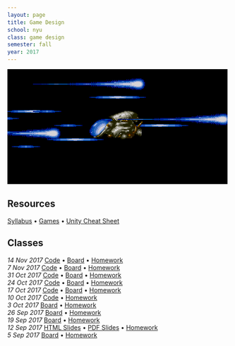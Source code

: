```yaml
---
layout: page
title: Game Design
school: nyu
class: game design
semester: fall
year: 2017
---
```


![](rtype.gif)

## Resources

[Syllabus](syllabus.pdf) &bull; [Games](games) &bull; [Unity Cheat Sheet](http://nas.sr/teaching/2016/game-design/unity-cheat-sheet/)

## Classes

*14 Nov 2017* [Code](week-11/TankGame.zip) &bull;
              [Board](https://cdn.rawgit.com/nasser/f9a2d6f51feb41cd78f9f7c8a1146513/raw/flexible.svg) &bull;
              [Homework](week-11/homework)  
*7 Nov 2017* [Code](https://gist.github.com/nasser/b239dd4a8fc493825d8d49977ae1ac2b) &bull;
              [Board](https://cdn.rawgit.com/nasser/86df86ee33bf515ffe108146940485d8/raw/time.svg) &bull;
              [Homework](week-10/homework)  
*31 Oct 2017* [Code](week-9/PhysicsBumper.zip) &bull;
              [Board](https://rawgit.com/nasser/0810a7a68c1532279e73e64995e6f0d1/raw/physics.svg) &bull;
              [Homework](week-9/homework)  
*24 Oct 2017* [Code](week-8/ArtAndMotion.zip) &bull;
              [Board](https://cdn.rawgit.com/nasser/2d13030baa30081faae895e9a4ffea91/raw/linear.svg) &bull;
              [Homework](week-8/homework)  
*17 Oct 2017* [Code](https://gist.github.com/nasser/ddb12b180e029fb5fe03b67c597d2450) &bull;
              [Board](https://cdn.rawgit.com/nasser/609d5567698ac1bc73adb3502131e421/raw/unity-api.svg) &bull;
              [Homework](week-7/homework)  
*10 Oct 2017* [Code](https://gist.github.com/nasser/de81bcd7910d732fb43e2a3c9c984987) &bull;
             [Homework](week-6/homework)  
*3 Oct 2017* [Board](https://cdn.rawgit.com/nasser/697aa600c417743fb8580a6bedbf8002/raw/abstract-games.svg) &bull;
             [Homework](week-5/homework)  
*26 Sep 2017* [Board](https://cdn.rawgit.com/nasser/a0898700397d53abaae2d079ae7a3acd/raw/production.svg) &bull;
              [Homework](week-4/homework)  
*19 Sep 2017* [Board](https://cdn.rawgit.com/nasser/938b08d05db6a1dc70054f63be75bc75/raw/mindmap.svg) &bull;
              [Homework](week-3/homework)  
*12 Sep 2017* [HTML Slides](week-2/slides) &bull;
              [PDF Slides](week-2/slides.pdf) &bull;
              [Homework](week-2/homework)  
*5 Sep 2017* [Board](https://cdn.rawgit.com/nasser/079fca31b5a2553353c66db2e76e944c/raw/games-intro.svg) &bull;
             [Homework](week-1/homework)  
